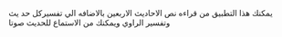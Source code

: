 يمكنك هذا التطبيق من قراءه نص الاحاديث الاربعين بالاضافه الي تفسيركل حد
يث وتفسير الراوي ويمكنك من الاستماع للحديث صوتا
